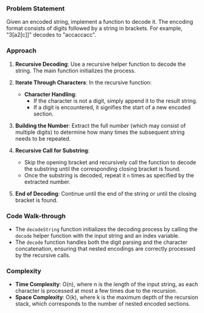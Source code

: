 ### Problem Statement
Given an encoded string, implement a function to decode it. The encoding format consists of digits followed by a string in brackets. For example, "3[a2[c]]" decodes to "accaccacc".

### Approach
1. **Recursive Decoding**: Use a recursive helper function to decode the string. The main function initializes the process.
   
2. **Iterate Through Characters**: In the recursive function:
   - **Character Handling**:
     - If the character is not a digit, simply append it to the result string.
     - If a digit is encountered, it signifies the start of a new encoded section.
   
3. **Building the Number**: Extract the full number (which may consist of multiple digits) to determine how many times the subsequent string needs to be repeated.

4. **Recursive Call for Substring**: 
   - Skip the opening bracket and recursively call the function to decode the substring until the corresponding closing bracket is found.
   - Once the substring is decoded, repeat it `n` times as specified by the extracted number.

5. **End of Decoding**: Continue until the end of the string or until the closing bracket is found.

### Code Walk-through
- The `decodeString` function initializes the decoding process by calling the `decode` helper function with the input string and an index variable.
- The `decode` function handles both the digit parsing and the character concatenation, ensuring that nested encodings are correctly processed by the recursive calls.

### Complexity
- **Time Complexity**: O(n), where n is the length of the input string, as each character is processed at most a few times due to the recursion.
- **Space Complexity**: O(k), where k is the maximum depth of the recursion stack, which corresponds to the number of nested encoded sections.
